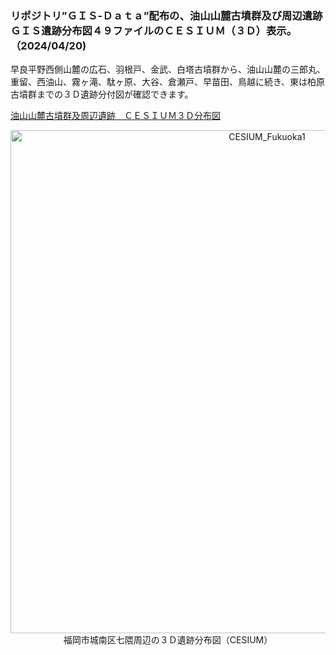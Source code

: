 ### リポジトリ”ＧＩＳ-Ｄａｔａ”配布の、油山山麓古墳群及び周辺遺跡ＧＩＳ遺跡分布図４９ファイルのＣＥＳＩＵＭ（３Ｄ）表示。（2024/04/20)

早良平野西側山麓の広石、羽根戸、金武、白塔古墳群から、油山山麓の三郎丸、重留、西油山、霧ヶ滝、駄ヶ原、大谷、倉瀬戸、早苗田、鳥越に続き、東は柏原古墳群までの３Ｄ遺跡分付図が確認できます。
</br>

[油山山麓古墳群及周辺遺跡　ＣＥＳＩＵＭ３Ｄ分布図](https://tateana1978.github.io/abcesium/Apps/HelloWorld.html)
<p align="center">
<img width="805" alt="CESIUM_Fukuoka1" src="https://github.com/tateana1978/abcesium/assets/146042477/22ae4d1c-8c54-4883-83c9-f35ff93965d5">
</br>
福岡市城南区七隈周辺の３Ｄ遺跡分布図（CESIUM）
</p>


